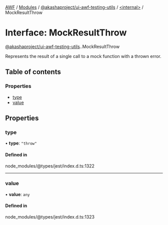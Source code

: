 [AWF](../README.md) / [Modules](../modules.md) / [@akashaproject/ui-awf-testing-utils](../modules/akashaproject_ui_awf_testing_utils.md) / [<internal\>](../modules/akashaproject_ui_awf_testing_utils._internal_.md) / MockResultThrow

# Interface: MockResultThrow

[@akashaproject/ui-awf-testing-utils](../modules/akashaproject_ui_awf_testing_utils.md).[<internal>](../modules/akashaproject_ui_awf_testing_utils._internal_.md).MockResultThrow

Represents the result of a single call to a mock function with a thrown error.

## Table of contents

### Properties

- [type](akashaproject_ui_awf_testing_utils._internal_.MockResultThrow.md#type)
- [value](akashaproject_ui_awf_testing_utils._internal_.MockResultThrow.md#value)

## Properties

### type

• **type**: ``"throw"``

#### Defined in

node_modules/@types/jest/index.d.ts:1322

___

### value

• **value**: `any`

#### Defined in

node_modules/@types/jest/index.d.ts:1323
